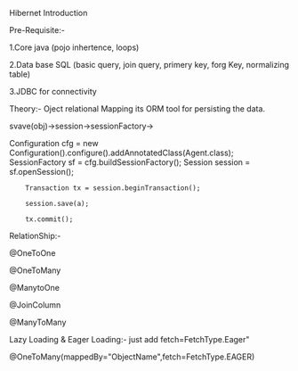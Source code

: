 Hibernet Introduction

Pre-Requisite:-

1.Core java (pojo inhertence, loops)

2.Data base SQL (basic query, join query, primery key, forg Key, normalizing table)

3.JDBC for connectivity

Theory:-
 Oject relational Mapping
 its ORM tool for persisting the data.
 
 svave(obj)->session->sessionFactory->
 
 
 Configuration cfg = new Configuration().configure().addAnnotatedClass(Agent.class);
		SessionFactory sf = cfg.buildSessionFactory();
		Session session = sf.openSession();

		Transaction tx = session.beginTransaction();
		
		session.save(a);
		
		tx.commit();

RelationShip:-

@OneToOne

@OneToMany

@ManytoOne 

@JoinColumn

@ManyToMany

Lazy Loading & Eager Loading:- just add fetch=FetchType.Eager"

@OneToMany(mappedBy="ObjectName",fetch=FetchType.EAGER)
